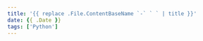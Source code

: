 ```yaml
---
title: '{{ replace .File.ContentBaseName `-` ` ` | title }}'
date: {{ .Date }}
tags: ['Python']
---
```

